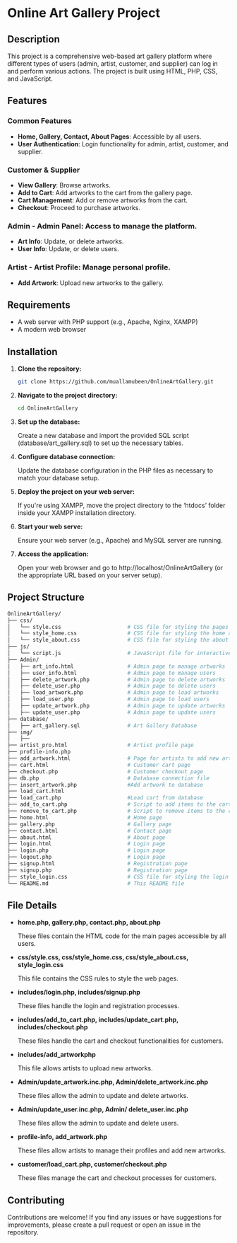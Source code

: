 # Online Art Gallery Project

## Description
This project is a comprehensive web-based art gallery platform where different types of users (admin, artist, customer, and supplier) can log in and perform various actions. The project is built using HTML, PHP, CSS, and JavaScript.

## Features

### Common Features
 - **Home, Gallery, Contact, About Pages**: Accessible by all users.
 - **User Authentication**: Login functionality for admin, artist, customer, and supplier.

 ### Customer & Supplier 
- **View Gallery**: Browse artworks.
 - **Add to Cart**: Add artworks to the cart from the gallery page.
 - **Cart Management**: Add or remove artworks from the cart. 
- **Checkout**: Proceed to purchase artworks. 

### Admin - **Admin Panel**: Access to manage the platform.
 - **Art Info**:  Update, or delete artworks. 
- **User Info**: Update, or delete users. 

### Artist - **Artist Profile**: Manage personal profile. 
- **Add Artwork**: Upload new artworks to the gallery.

## Requirements

- A web server with PHP support (e.g., Apache, Nginx, XAMPP)
- A modern web browser

## Installation

1. **Clone the repository:**

   ```bash
   git clone https://github.com/muallamubeen/OnlineArtGallery.git
   
2. **Navigate to the project directory:**

   ```bash
   cd OnlineArtGallery
   
3. **Set up the database:**

      Create a new database and import the provided SQL script (database/art_gallery.sql) to set up the necessary tables.

4. **Configure database connection:**

      Update the database configuration in the PHP files as necessary to match your database setup.
   
5. **Deploy the project on your web server:**

   If you're using XAMPP, move the project directory to the ‘htdocs’ folder inside your XAMPP installation directory.
   
6. **Start your web serve:**

   Ensure your web server (e.g., Apache) and MySQL server are running.
   
9. **Access the application:**

   Open your web browser and go to http://localhost/OnlineArtGallery (or the appropriate URL based on your server setup).

##  Project Structure

   ```bash
  OnlineArtGallery/
  ├── css/
  │   └── style.css                     # CSS file for styling the pages
  │   └── style_home.css                # CSS file for styling the home and gallery pages
  │   └── style_about.css               # CSS file for styling the about page
  ├── js/
  │   └── script.js                     # JavaScript file for interactive elements
  ├── Admin/
  │   ├── art_info.html                 # Admin page to manage artworks
  │   ├── user_info.html                # Admin page to manage users
  │   ├── delete_artwork.php            # Admin page to delete artworks
  │   ├── delete_user.php               # Admin page to delete users
  │   ├── load_artwork.php              # Admin page to load artworks
  │   ├── load_user.php                 # Admin page to load users
  │   ├── update_artwork.php            # Admin page to update artworks
  │   ├── update_user.php               # Admin page to update users
  ├── database/
  │   ├── art_gallery.sql               # Art Gallery Database
  ├── img/
  │   ├── 
  ├── artist_pro.html                   # Artist profile page
  ├── profile-info.php 
  ├── add_artwork.html                  # Page for artists to add new artworks
  ├── cart.html                         # Customer cart page
  ├── checkout.php                      # Customer checkout page
  ├── db.php                            # Database connection file
  ├── insert_artwork.php                #Add artwork to database
  ├── load_cart.html        
  ├── load_cart.php                     #Load cart from database 
  ├── add_to_cart.php                   # Script to add items to the cart
  ├── remove_to_cart.php                # Script to remove items to the cart
  ├── home.html                         # Home page
  ├── gallery.php                       # Gallery page
  ├── contact.html                      # Contact page
  ├── about.html                        # About page
  ├── login.html                        # Login page
  ├── login.php                         # Login page
  ├── logout.php                        # Login page
  ├── signup.html                       # Registration page
  ├── signup.php                        # Registration page
  ├── style_login.css                   # CSS file for styling the login page
  └── README.md                         # This README file
```

## File Details

-	**home.php, gallery.php, contact.php, about.php**
  
      These files contain the HTML code for the main pages accessible by all users.

-	**css/style.css, css/style_home.css, css/style_about.css, style_login.css**
  
      This file contains the CSS rules to style the web pages.

-	**includes/login.php, includes/signup.php**
  
      These files handle the login and registration processes.

-	**includes/add_to_cart.php, includes/update_cart.php, includes/checkout.php**
  
      These files handle the cart and checkout functionalities for customers.

-	**includes/add_artworkphp**
  
      This file allows artists to upload new artworks.

-	**Admin/update_artwork.inc.php, Admin/delete_artwork.inc.php**
  
      These files allow the admin to update and delete artworks.

-	**Admin/update_user.inc.php, Admin/ delete_user.inc.php**
  
      These files allow the admin to update and delete users.

-	**profile-info, add_artwork.php**
  
      These files allow artists to manage their profiles and add new artworks.

-	**customer/load_cart.php, customer/checkout.php**
  
      These files manage the cart and checkout processes for customers.

## Contributing

  Contributions are welcome! If you find any issues or have suggestions for improvements, please create a pull request or open an issue in the repository.


